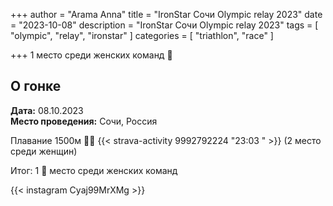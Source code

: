 +++
author = "Arama Anna"
title = "IronStar Сочи Olympic relay 2023"
date = "2023-10-08"
description = "IronStar Сочи Olympic relay 2023"
tags = [
    "olympic",
    "relay",
    "ironstar"
]
categories = [
    "triathlon",
    "race"
]

+++
1 место среди женских команд
🥇
<!--more-->

## О гонке

**Дата:** 08.10.2023  
**Место проведения:** Сочи, Россия  

Плавание 1500м 🏊‍♀️ {{< strava-activity 9992792224 "23:03 " >}} (2 место среди женщин)

Итог: 1 🥇 место среди женских команд

{{< instagram Cyaj99MrXMg >}}
